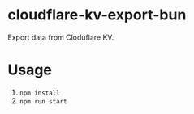 # cloudflare-kv-export-bun

Export data from Cloduflare KV.

# Usage

1. `npm install`
2. `npm run start`

